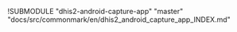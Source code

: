 !SUBMODULE "dhis2-android-capture-app" "master" "docs/src/commonmark/en/dhis2_android_capture_app_INDEX.md"
